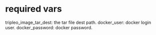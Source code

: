 # required vars
tripleo_image_tar_dest: the tar file dest path.
docker_user: docker login user.
docker_password: docker password.
